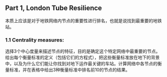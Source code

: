 ## Part 1, London Tube Resilience  
本质上应该是对于地铁网络内节点的重要性进行排名，也就是说找到最重要的地铁站。

### 1.1 Centrality measures:
选择3个中心度量来描述节点的特征，目的是确定这个特定网络中最重要的节点。给出每个衡量标准的定义（包括它们的方程式），把这些衡量标准放在地下的背景中，以及为什么它们能让你找到对地下运作最关键的车站。计算网络中各节点的衡量标准，并在表格中给出3种衡量标准中排名前10的节点的结果。